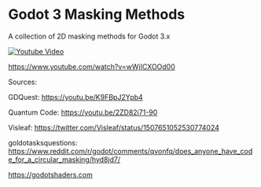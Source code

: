 # Godot 3 Masking Methods
A collection of 2D masking methods for Godot 3.x

[![Youtube Video](https://img.youtube.com/vi/wWjICXOOd00/0.jpg)](https://www.youtube.com/watch?v=wWjICXOOd00)

https://www.youtube.com/watch?v=wWjICXOOd00

Sources:

GDQuest: https://youtu.be/K9FBpJ2Ypb4

Quantum Code: https://youtu.be/2ZD82i71-90

Visleaf: https://twitter.com/Visleaf/status/1507651052530774024

goldotasksquestions: https://www.reddit.com/r/godot/comments/qvonfq/does_anyone_have_code_for_a_circular_masking/hyd8jd7/

https://godotshaders.com
